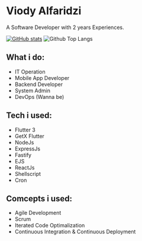 # Viody Alfaridzi
A Software Developer with 2 years Experiences.

[![GitHub stats](https://github-readme-stats.vercel.app/api?username=viody75)](https://github.com/viody75/github-readme-stats)
![Github Top Langs](https://github-readme-stats.vercel.app/api/top-langs/?username=viody75&layout=compact)

## What i do:
- IT Operation
- Mobile App Developer
- Backend Developer
- System Admin
- DevOps (Wanna be)

## Tech i used:
- Flutter 3
- GetX Flutter
- NodeJs
- ExpressJs
- Fastify
- EJS
- ReactJs
- Shellscript
- Cron

## Comcepts i used:
- Agile Development
- Scrum
- Iterated Code Optimalization
- Continuous Integration & Continuous Deployment
